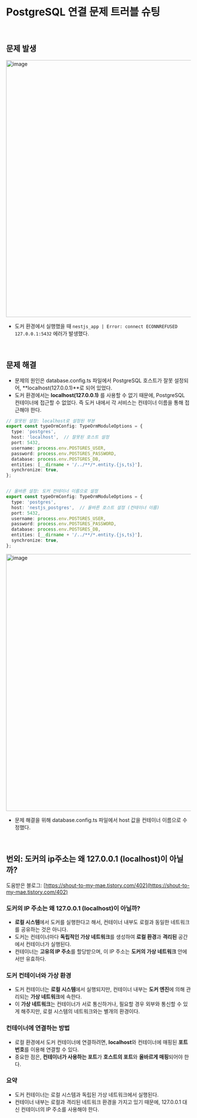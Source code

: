 # PostgreSQL 연결 문제 트러블 슈팅

<br/>

## 문제 발생

<img width="700" alt="image" src="https://github.com/user-attachments/assets/07b17c4c-18c6-4988-a5ca-15df4174fbdb">

-  도커 환경에서 실행했을 때 `nestjs_app | Error: connect ECONNREFUSED 127.0.0.1:5432`  에러가 발생했다.

<br/>

## 문제 해결

- 문제의 원인은 database.config.ts 파일에서 PostgreSQL 호스트가 잘못 설정되어, **localhost(127.0.0.1)**로 되어 있었다.
- 도커 환경에서는 **localhost(127.0.0.1)** 를 사용할 수 없기 때문에, PostgreSQL 컨테이너에 접근할 수 없었다. 즉 도커 내에서 각 서비스는 컨테이너 이름을 통해 접근해야 한다.

```typescript
// 잘못된 설정: localhost로 설정된 부분
export const typeOrmConfig: TypeOrmModuleOptions = {
  type: 'postgres',
  host: 'localhost',  // 잘못된 호스트 설정
  port: 5432,
  username: process.env.POSTGRES_USER,
  password: process.env.POSTGRES_PASSWORD,
  database: process.env.POSTGRES_DB,
  entities: [__dirname + '/../**/*.entity.{js,ts}'],
  synchronize: true,
};


// 올바른 설정: 도커 컨테이너 이름으로 설정
export const typeOrmConfig: TypeOrmModuleOptions = {
  type: 'postgres',
  host: 'nestjs_postgres',  // 올바른 호스트 설정 (컨테이너 이름)
  port: 5432,
  username: process.env.POSTGRES_USER,
  password: process.env.POSTGRES_PASSWORD,
  database: process.env.POSTGRES_DB,
  entities: [__dirname + '/../**/*.entity.{js,ts}'],
  synchronize: true,
};
```

<img width="700" alt="image" src="https://github.com/user-attachments/assets/4e2057dc-c34c-413e-8318-e1ad2d0d5dd6">
  
- 문제 해결을 위해 database.config.ts 파일에서 host 값을 컨테이너 이름으로 수정했다.

<br/>

## 번외: 도커의 ip주소는 왜 127.0.0.1 (localhost)이 아닐까?

도움받은 블로그: [https://shout-to-my-mae.tistory.com/402](https://shout-to-my-mae.tistory.com/402)

### 도커의 IP 주소는 왜 127.0.0.1 (localhost)이 아닐까?

- **로컬 시스템**에서 도커를 실행한다고 해서, 컨테이너 내부도 로컬과 동일한 네트워크를 공유하는 것은 아니다.
- 도커는 컨테이너마다 **독립적인 가상 네트워크**를 생성하여 **로컬 환경**과 **격리된** 공간에서 컨테이너가 실행된다.
- 컨테이너는 **고유의 IP 주소**를 할당받으며, 이 IP 주소는 **도커의 가상 네트워크** 안에서만 유효하다.

### 도커 컨테이너와 가상 환경

- 도커 컨테이너는 **로컬 시스템**에서 실행되지만, 컨테이너 내부는 **도커 엔진**에 의해 관리되는 **가상 네트워크**에 속한다.
- 이 **가상 네트워크**는 컨테이너가 서로 통신하거나, 필요할 경우 외부와 통신할 수 있게 해주지만, 로컬 시스템의 네트워크와는 별개의 환경이다.

### 컨테이너에 연결하는 방법

- 로컬 환경에서 도커 컨테이너에 연결하려면, **localhost**와 컨테이너에 매핑된 **포트 번호**를 이용해 연결할 수 있다.
- 중요한 점은, **컨테이너가 사용하는 포트**가 **호스트의 포트**와 **올바르게 매핑**되어야 한다.

### 요약
- 도커 컨테이너는 로컬 시스템과 독립된 가상 네트워크에서 실행된다.
- 컨테이너 내부는 로컬과 격리된 네트워크 환경을 가지고 있기 때문에, 127.0.0.1 대신 컨테이너의 IP 주소를 사용해야 한다.

